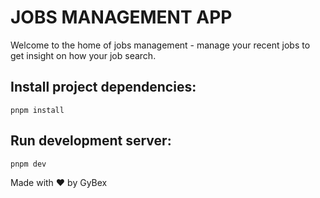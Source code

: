 # JOBS MANAGEMENT APP

Welcome to the home of jobs management - manage your recent jobs to get insight on how your job search.

## Install project dependencies:

`pnpm install`

## Run development server:

`pnpm dev`

Made with :heart: by GyBex
